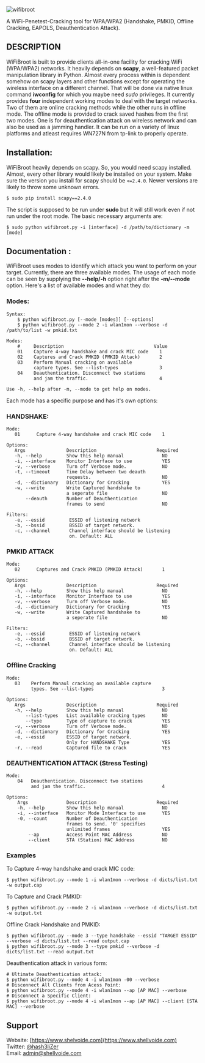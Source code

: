 ![wifibroot](https://user-images.githubusercontent.com/29171692/45045286-eee92680-b08b-11e8-9d0a-cf3d4ee2cd5f.jpeg)

A WiFi-Penetest-Cracking tool for WPA/WPA2 (Handshake, PMKID, Offline Cracking, EAPOLS, Deauthentication Attack). 

## DESCRIPTION
WiFiBroot is built to provide clients all-in-one facility for cracking WiFi (WPA/WPA2) networks. It heavily depends on **scapy**, a well-featured packet manipulation library in Python. Almost every process within is dependent somehow on scapy layers and other functions except for operating the wireless interface on a different channel. That will be done via native linux command **iwconfig** for which you maybe need *sudo* privileges. It currently provides **four** independent working modes to deal with the target networks. Two of them are online cracking methods while the other runs in offline mode. The offline mode is provided to crack saved hashes from the first two modes. One is for deauthentication attack on wireless network and can also be used as a jamming handler. It can be run on a variety of linux platforms and atleast requires WN727N from tp-link to properly operate. 

## Installation: 

WiFiBroot heavily depends on scapy. So, you would need scapy installed. Almost, every other library would likely be installed on your system. Make sure the version you install for scapy should be `<=2.4.0`. Newer versions are likely to throw some unknown errors.

```
$ sudo pip install scapy==2.4.0
```
The script is supposed to be run under **sudo** but it will still work even if not run under the root mode. The basic necessary arguments are: 

```
$ sudo python wifibroot.py -i [interface] -d /path/to/dictionary -m [mode]
``` 

## Documentation : ##

WiFiBroot uses modes to identify which attack you want to perform on your target. Currently, there are three available modes. The usage of each mode can be seen by supplying the **--help/-h** option right after the **-m/--mode** option. Here's a list of available modes and what they do: 

### Modes:
```
Syntax:
    $ python wifibroot.py [--mode [modes]] [--options]
    $ python wifibroot.py --mode 2 -i wlan1mon --verbose -d /path/to/list -w pmkid.txt

Modes:
    #     Description                                 Value
    01    Capture 4-way handshake and crack MIC code    1
    02    Captures and Crack PMKID (PMKID Attack)       2
    03    Perform Manual cracking on available
          capture types. See --list-types               3
    04    Deauthentication. Disconnect two stations
          and jam the traffic.                          4

Use -h, --help after -m, --mode to get help on modes. 
```
Each mode has a specific purpose and has it's own options: 
### HANDSHAKE: 
```
Mode: 
   01      Capture 4-way handshake and crack MIC code    1

Options:
   Args               Description                      Required
   -h, --help         Show this help manual              NO
   -i, --interface    Monitor Interface to use           YES
   -v, --verbose      Turn off Verbose mode.             NO
   -t, --timeout      Time Delay between two deauth
                      requests.                          NO
   -d, --dictionary   Dictionary for Cracking            YES
   -w, --write        Write Captured handshake to
                      a seperate file                    NO
       --deauth       Number of Deauthentication
                      frames to send                     NO 

Filters: 
   -e, --essid         ESSID of listening network
   -b, --bssid         BSSID of target network.
   -c, --channel       Channel interface should be listening
                       on. Default: ALL
```
### PMKID ATTACK
```
Mode: 
   02      Captures and Crack PMKID (PMKID Attack)       1

Options:
   Args               Description                      Required
   -h, --help         Show this help manual              NO
   -i, --interface    Monitor Interface to use           YES
   -v, --verbose      Turn off Verbose mode.             NO
   -d, --dictionary   Dictionary for Cracking            YES
   -w, --write        Write Captured handshake to
                      a seperate file                    NO

Filters: 
   -e, --essid         ESSID of listening network
   -b, --bssid         BSSID of target network.
   -c, --channel       Channel interface should be listening
                       on. Default: ALL
```
### Offline Cracking
```
Mode: 
   03    Perform Manaul cracking on available capture
         types. See --list-types                         3

Options:
   Args               Description                      Required 
   -h, --help         Show this help manual              NO
       --list-types   List available cracking types      NO
       --type         Type of capture to crack           YES
   -v, --verbose      Turn off Verbose mode.             NO
   -d, --dictionary   Dictionary for Cracking            YES
   -e, --essid        ESSID of target network. 
                      Only for HANDSHAKE Type            YES
   -r, --read         Captured file to crack             YES
```
### DEAUTHENTICATION ATTACK (Stress Testing)
```
Mode:
    04   Deauthentication. Disconnect two stations
         and jam the traffic.                            4

Options:
    Args              Description                      Required
    -h, --help        Show this help manual              NO
    -i, --interface   Monitor Mode Interface to use      YES
    -0, --count       Number of Deauthentication
                      frames to send. '0' specifies
                      unlimited frames                   YES
        --ap          Access Point MAC Address           NO
        --client      STA (Station) MAC Address          NO
```
### Examples

To Capture 4-way handshake and crack MIC code: 
```
$ python wifibroot.py --mode 1 -i wlan1mon --verbose -d dicts/list.txt -w output.cap 
```
To Capture and Crack PMKID:
```
$ python wifibroot.py --mode 2 -i wlan1mon --verbose -d dicts/list.txt -w output.txt
```
Offline Crack Handshake and PMKID:
```
$ python wifibroot.py --mode 3 --type handshake --essid "TARGET ESSID" --verbose -d dicts/list.txt --read output.cap
$ python wifibroot.py --mode 3 --type pmkid --verbose -d dicts/list.txt --read output.txt
```
Deauthentication attack in various form: 
```
# Ultimate Deauthentication attack: 
$ python wifibroot.py --mode 4 -i wlan1mon -00 --verbose
# Disconnect All Clients from Acess Point:
$ python wifibroot.py --mode 4 -i wlan1mon --ap [AP MAC] --verbose
# Disconnect a Specific Client: 
$ python wifibroot.py --mode 4 -i wlan1mon --ap [AP MAC] --client [STA MAC] --verbose
```

## Support ##

Website: [https://www.shelvoide.com](https://www.shellvoide.com)<br>
Twitter: [@hash3liZer](https://twitter.com/hash3liZer)<br>
Email: [admin@shellvoide.com](mailto://admin@shellvoide.com)
